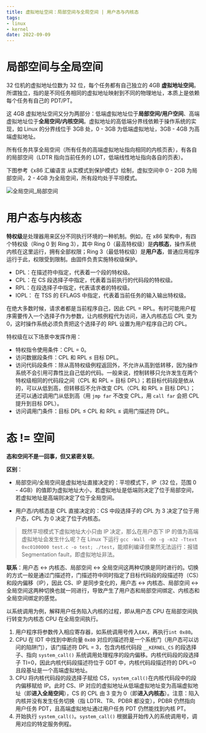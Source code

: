 ```yaml
---
title: 虚拟地址空间：局部空间与全局空间 | 用户态与内核态
tags:
- linux
- kernel
date: 2022-09-09
---
```

# 局部空间与全局空间
32 位机的虚拟地址位数为 32 位，每个任务都有自己独立的 4GB **虚拟地址空间**。所谓独立，指的是不同任务相同的虚拟地址映射到不同的物理地址，本质上是依赖每个任务有自己的 PDT/PT。

这 4GB 虚拟地址空间又分为两部分：低端虚拟地址位于**局部空间/用户空间**、高端虚拟地址位于**全局空间/内核空间**。虚拟地址的高低端分界线依赖于操作系统的实现，如 Linux 的分界线位于 3GB 处，0 - 3GB 为低端虚拟地址，3GB - 4GB 为高端虚拟地址。

所有任务共享全局空间（所有任务的高端虚拟地址指向相同的内核页表），有各自的局部空间（LDTR 指向当前任务的 LDT，低端线性地址指向各自的页表）。

下图参考《x86 汇编语言 从实模式到保护模式》绘制，虚拟空间中 0 - 2GB 为局部空间，2 - 4GB 为全局空间，所有段均处于平坦模式。

![全局空间_局部空间](/images/kernel_user_space.drawio.svg#center)

# 用户态与内核态
**特权级**是处理器用来区分不同执行环境的一种机制。例如，在 x86 架构中，有四个特权级（Ring 0 到 Ring 3），其中 Ring 0（最高特权级）是**内核态**，操作系统内核在这里运行，拥有全部权限；Ring 3（最低特权级）是**用户态**，普通应用程序运行于此，权限受到限制。由固件负责实施特权级保护。
- DPL：在描述符中指定，代表着一个段的特权级。
- CPL：在 CS 段选择子中指定，代表着当前执行的代码段的特权级。
- RPL：在段选择子中指定，代表请求者的特权级。
- IOPL： 在 TSS 的 EFLAGS 中指定，代表着当前任务的输入输出特权级。

在绝大多数时候，请求者都是当前程序自己，因此 CPL = RPL。有时可能用户程序需要传入一个选择子作为参数，让内核例程代为访问，进入内核态后 CPL 变为 0，这时操作系统必须负责把这个选择子的 RPL 设置为用户程序自己的 CPL。

特权级在以下场景中发挥作用：
- 特权指令使用条件：CPL = 0。
- 访问数据段条件：CPL 和 RPL $\leq$ 目标 DPL。
- 访问代码段条件：除从高特权级例程返回外，不允许从高到低转移，因为操作系统不会引用可靠性比自己低的代码。一般来说，控制转移只允许发生在两个特权级相同的代码段之间（CPL 和 RPL = 目标 DPL）；若目标代码段是依从的，可以从低到高，但转移后不允许改变 CPL（CPL 和 RPL $\geq$ 目标 DPL）；还可以通过调用门从低到高（用 `jmp far` 不改变 CPL，用 `call far` 会把 CPL 提升到目标 DPL）。
- 访问调用门条件：目标 DPL $\leq$ CPL 和 RPL $\leq$ 调用门描述符 DPL。

# 态 != 空间
**态和空间不是一回事，但又紧密关联**。

**区别**：
- 局部空间/全局空间是虚拟地址直接决定的：平坦模式下，IP（32 位，范围 0 - 4GB）的值即为虚拟地址大小，若虚拟地址是低端则决定了位于局部空间，若虚拟地址是高端则决定了位于全局空间。

- 用户态/内核态是 CPL 直接决定的：CS 中段选择子的 CPL 为 3 决定了位于用户态，CPL 为 0 决定了位于内核态。

> 既然平坦模式下虚拟地址大小只由 IP 决定，那么在用户态下 IP 的值为高端虚拟地址会发生什么呢？在 Linux 下运行 `gcc -Wall -O0 -g -m32 -Ttext 0xc0100000 test.c -o test; ./test`，能顺利编译但果然无法运行：报错 Segmentation fault，即虚拟地址非法。

**联系**：用户态 $\leftrightarrow$ 内核态、局部空间 $\leftrightarrow$ 全局空间这两种切换是同时进行的。切换的方式一般是通过门描述符，门描述符中同时指定了目标代码段的段描述符（CS）和段内偏移（IP），因此 CS、IP 是同步变化的，用户态 $\leftrightarrow$ 内核态、局部空间 $\leftrightarrow$ 全局空间这两种切换也就一同进行，导致产生了用户态和局部空间绑定、内核态和全局空间绑定的感觉。

以系统调用为例，解释用户任务陷入内核的过程，即从用户态 CPU 在局部空间执行转变为内核态 CPU 在全局空间执行。
1. 用户程序将参数传入相应寄存器，如系统调用号传入`EAX`，再执行`int 0x80`。
2. CPU 在 IDT 中找到中断向量 `0x80` 对应的描述符是一个系统门（用户态可以访问的陷阱门），该门描述符 DPL = 3，包含内核代码段 `__KERNEL_CS` 的段选择子、指向 `system_call()` 系统调用处理程序的段内偏移。内核代码段的段选择子 TI=0，因此内核代码段描述符位于 GDT 中，内核代码段描述符的 DPL=0 且段基址是一个高端虚拟地址。
3. CPU 将内核代码段的段选择子赋给 CS，`system_call()`在内核代码段中的段内偏移赋给 IP。此时 CS、IP 对应的虚拟地址从低端虚拟地址变为高端虚拟地址（即**进入全局空间**），CS 的 CPL 由 3 变为 0（即**进入内核态**）。注意：陷入内核并没有发生任务切换（指 LDTR、TR、PDBR 都没变），PDBR 仍然指向用户任务 PDT，且高端虚拟地址通过用户任务 PDT 仍然能找到内核 PT。
4. 开始执行 `system_call()`。`system_call()` 根据最开始传入的系统调用号，调用对应的特定服务例程。
